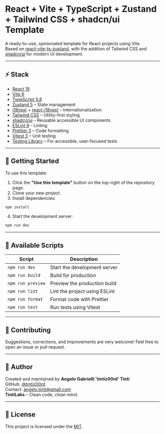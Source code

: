 # React + Vite + TypeScript + Zustand + Tailwind CSS + shadcn/ui Template

A ready-to-use, opinionated template for React projects using Vite.  
Based on [react-vite-ts-zustand](https://github.com/tintiz00rd/react-vite-ts-zustand), with the addition of Tailwind CSS and [shadcn/ui](https://ui.shadcn.dev/) for modern UI development.

---

## ⚡️ Stack

- [React 19](https://react.dev/)
- [Vite 6](https://vitejs.dev/)
- [TypeScript 5.8](https://www.typescriptlang.org/)
- [Zustand 5](https://github.com/pmndrs/zustand) – State management
- [i18next](https://www.i18next.com/) + [react-i18next](https://react.i18next.com/) – Internationalization
- [Tailwind CSS](https://tailwindcss.com/) – Utility-first styling
- [shadcn/ui](https://ui.shadcn.dev/) – Reusable accessible UI components
- [ESLint 9](https://eslint.org/) – Linting
- [Prettier 3](https://prettier.io/) – Code formatting
- [Vitest 3](https://vitest.dev/) – Unit testing
- [Testing Library](https://testing-library.com/) – For accessible, user-focused tests

---

## 🚀 Getting Started

To use this template:

1. Click the **"Use this template"** button on the top-right of the repository page.
2. Clone your new project.
3. Install dependencies:

```bash
npm install
````

4. Start the development server:

```bash
npm run dev
```

---

## 📜 Available Scripts

| Script            | Description                   |
| ----------------- | ----------------------------- |
| `npm run dev`     | Start the development server  |
| `npm run build`   | Build for production          |
| `npm run preview` | Preview the production build  |
| `npm run lint`    | Lint the project using ESLint |
| `npm run format`  | Format code with Prettier     |
| `npm run test`    | Run tests using Vitest        |

---

## 🤝 Contributing

Suggestions, corrections, and improvements are very welcome!
Feel free to open an issue or pull request.

---

## 👤 Author

Created and maintained by **Angelo Gabrielli 'tintiz00rd' Tinti**  
GitHub: [@tintiz00rd](https://github.com/tintiz00rd)  
Contact: [angelo.tinti@gmail.com](mailto:angelo.tinti@gmail.com)  
**TintiLabs** – Clean code, clean mind.

---

## 📄 License

This project is licensed under the [MIT](./LICENSE).
